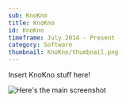 ```yaml
---
sub: KnoKno
title: KnoKno
id: KnoKno
timeframe: July 2014 - Present
category: Software
thumbnail: KnoKno/thumbnail.png
---
```


Insert KnoKno stuff here!


![Here's the main screenshot]({{site.url}}/res/img/ventures/KnoKno/main.png)
